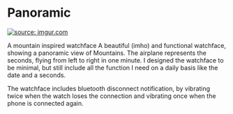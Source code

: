 # Panoramic

<a href="http://imgur.com/ncORuY0"><img src="http://i.imgur.com/ncORuY0.png" title="source: imgur.com" /></a>

A mountain inspired watchface  A beautiful (imho) and functional watchface, showing a panoramic view of Mountains. The airplane represents the seconds, flying from left to right in one minute. I designed the watchface to be minimal, but still include all the function I need on a daily basis like the date and a seconds. 

The watchface includes bluetooth disconnect notification, by vibrating twice when the watch loses the connection and vibrating once when the phone is connected again.
